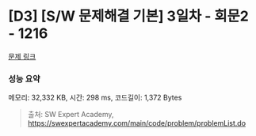 # [D3] [S/W 문제해결 기본] 3일차 - 회문2 - 1216 

[문제 링크](https://swexpertacademy.com/main/code/problem/problemDetail.do?contestProbId=AV14Rq5aABUCFAYi) 

### 성능 요약

메모리: 32,332 KB, 시간: 298 ms, 코드길이: 1,372 Bytes



> 출처: SW Expert Academy, https://swexpertacademy.com/main/code/problem/problemList.do